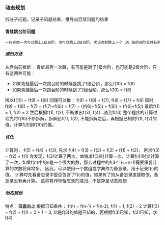 ### 动态规划

拆分子问题，记录子问题结果，推导出后续问题的结果

#### 青蛙跳台阶问题
```markdown
一只青蛙一次可以跳上1级台阶，也可以跳上2级台阶。求该青蛙跳上一个 10 级的台阶总共有多少种跳法。
```
##### 递归方法
  从后向前推断：
  青蛙最后一次跳，有可能是跳了1级台阶，也可能是2级台阶，只有这两种可能：
  - 如果青蛙最后一次跳台阶的时候是跳了1级台阶，那么f(10) = f(9)
  - 如果青蛙最后一次跳台阶的时候跳了2级台阶，那么f(10) = f(8)
  
  所以f(10) = f(9) + f(8)
  同理可以推： f(9) = f(8) + f(7), f(8) = f(7) + f(6)
  同时 f(9) = f(8) + f(7) = (f(7)+f(6)) + f(7) = ((f(6)+f(5)) + f(6)) + (f(6)+f(5))
  最后f(1) = 1, f(2) = 2
  然后根据f(1), f(2), 不断求出f(3), f(4)...直到f(10)
  整个程序的计算过程先将f(10)不断拆解，拆解到f(1), f(2), 不能拆解之后，再根据已知的f(1), f(2)的值，计算f(3)到f(10)的值。
 
##### 优化
  计算时， f(5) = f(4) + f(3), 先求 f(4) = f(3) + f(2) = f(2) + f(1) + f(2)， 再求f(3) = f(2) + f(1)
  会发现，f(3)计算了两次，单独求f(3)时计算一次，计算f(4)时又计算了一次，如果f(n)中的n是一个很大的数，那么过程中的f(3<=i<=n-1)需要重复计算的次数将非常多。
  因此，可以使用一个数组或字典作为备忘录，用于记录f(i)的值。  计算时先看备忘录中是否包含了f(i)的值，如果有了则从备忘录直接取值，备忘录没有再计算。
  这种算作带备忘录的递归，不是算是动态规划
  
##### 动态规划
  特点：**自底向上**
  根据已知条件： f(n) = f(n-1) + f(n-2), f(1) = 1, f(2) = 2
  计算f(3) = f(2) + f(1) = 2 + 1 = 3, 此是f(3)的值是已知的，再根据f(3)已知，f(2)已知，求f(4)
  

  

